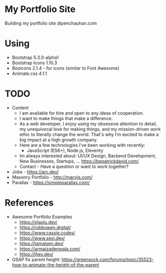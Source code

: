 # My Portfolio Site

Building my portfolio site dipenchauhan.com

# Using

- Bootstrap 5.3.0-alpha1
- Bootstrap Icons 1.10.3
- Boxicons 2.1.4 - for icons (similar to Font Awesome)
- Animate.css 4.1.1

# TODO

- Content
  - I am available for hire and open to any ideas of cooperation.
  - I want to make things that make a difference.
  - As a web developer, I enjoy using my obsessive attention to detail, my unequivocal love for making things, and my mission-driven work ethic to literally change the world. That's why I’m excited to make a big impact at a high growth company.
  - Here are a few technologies I’ve been working with recently:
    - JavaScript (ES6+), Node.js, Eleventy
  - Im always interested about:
    UI/UX Design, Backend Development, New Businesses, Startups, ... https://bepatrickdavid.com/
  - Contact - Have a question or want to work together?
- Jobs - https://arc.dev/
- Masonry Portfolio - http://macyjs.com/
- Parallax - https://simpleparallax.com/

# References

- Awesome Portfolio Examples
  - https://olaolu.dev/
  - https://robbowen.digital/
  - https://www.cassie.codes/
  - https://www.seyi.dev/
  - https://tamalsen.dev/
  - https://armaizadenwala.com/
  - https://jhey.dev/
- GSAP fix parent height: https://greensock.com/forums/topic/35523-how-to-animate-the-height-of-the-parent
